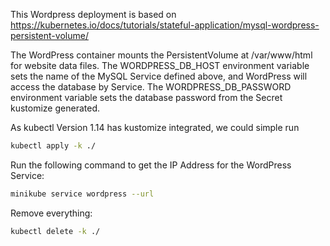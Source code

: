 This Wordpress deployment is based on https://kubernetes.io/docs/tutorials/stateful-application/mysql-wordpress-persistent-volume/

The WordPress container mounts the PersistentVolume at /var/www/html for website data files. The WORDPRESS_DB_HOST environment variable sets the name of the MySQL Service defined above, and WordPress will access the database by Service. The WORDPRESS_DB_PASSWORD environment variable sets the database password from the Secret kustomize generated.

As kubectl Version 1.14 has kustomize integrated, we could simple run

````bash
kubectl apply -k ./
````

Run the following command to get the IP Address for the WordPress Service:
````bash
minikube service wordpress --url

````


Remove everything:
````bash
kubectl delete -k ./
````
